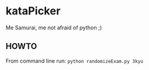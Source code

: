 # kataPicker
Me Samurai, me not afraid of python ;)

## HOWTO
From command line run:
```python randomizeExam.py 3kyu```

